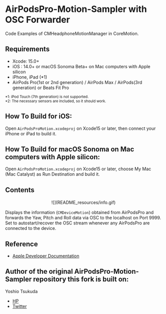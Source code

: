 # AirPodsPro-Motion-Sampler with OSC Forwarder

Code Examples of CMHeadphoneMotionManager in CoreMotion.

## Requirements 
 - Xcode: 15.0+
 - iOS  : 14.0+ or macOS Sonoma Beta+ on Mac computers with Apple silicon
 - iPhone, iPad (*1)
 - AirPods Pro(1st or 2nd generation) / AirPods Max / AirPods(3rd generation) or Beats Fit Pro

<small>*1: iPod Touch (7th generation) is not supported.</small>  
<small>*2: The necessary sensors are included, so it should work.</small>

## How To Build for iOS:
Open ```AirPodsProMotion.xcodeproj``` on Xcode15 or later, then connect your iPhone or iPad to build it.  

## How To Build for macOS Sonoma on Mac computers with Apple silicon:
Open ```AirPodsProMotion.xcodeproj``` on Xcode15 or later, choose My Mac (Mac Catalyst) as Run Destination and build it. 

 
## Contents
 
 <center> ![](README_resources/info.gif)　</center>

Displays the information (```CMDeviceMotion```) obtained from AirPodsPro and forwards the Yaw, Pitch and Roll data via OSC to the localhost on Port 9999. Set to autostart/recover the OSC stream whenever any AirPodsPro are connected to the device.

  
## Reference
 - [Apple Developer Documentation](https://developer.apple.com/documentation/coremotion/cmheadphonemotionmanager)


## Author of the original AirPodsPro-Motion-Sampler repository this fork is built on:
 Yoshio Tsukuda  
 - [HP](https://tukuyo.net/)
 - [Twitter](https://twitter.com/tukutuku_tukuyo)
